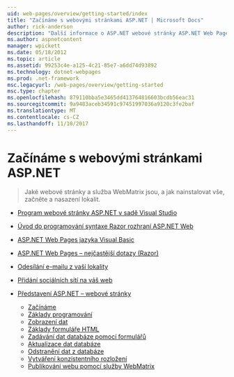 ```yaml
---
uid: web-pages/overview/getting-started/index
title: "Začínáme s webovými stránkami ASP.NET | Microsoft Docs"
author: rick-anderson
description: "Další informace o ASP.NET webové stránky ASP.NET Web Pages a Nová syntaxe Razor poskytují rychlý, schůdný a snadný způsob kombinování kódu serveru s HTML t..."
ms.author: aspnetcontent
manager: wpickett
ms.date: 05/18/2012
ms.topic: article
ms.assetid: 99253c4e-a125-4c21-85e7-a6dd74d93892
ms.technology: dotnet-webpages
ms.prod: .net-framework
msc.legacyurl: /web-pages/overview/getting-started
msc.type: chapter
ms.openlocfilehash: 879110bba5e3465dd413764816603bcdb56eac31
ms.sourcegitcommit: 9a9483aceb34591c97451997036a9120c3fe2baf
ms.translationtype: MT
ms.contentlocale: cs-CZ
ms.lasthandoff: 11/10/2017
---
```

<a name="getting-started-with-aspnet-web-pages"></a>Začínáme s webovými stránkami ASP.NET
====================
> Jaké webové stránky a služba WebMatrix jsou, a jak nainstalovat vše, začněte a nasazení lokalit.


- [Program webové stránky ASP.NET v sadě Visual Studio](program-asp-net-web-pages-in-visual-studio.md)
- [Úvod do programování syntaxe Razor rozhraní ASP.NET Web](introducing-razor-syntax-c.md)
- [ASP.NET Web Pages jazyka Visual Basic](introducing-razor-syntax-vb.md)
- [ASP.NET Web Pages – nejčastější dotazy (Razor)](aspnet-web-pages-razor-faq.md)
- [Odesílání e-mailu z vaší lokality](11-adding-email-to-your-web-site.md)
- [Přidání sociálních sítí na váš web](13-adding-social-networking-to-your-web-site.md)
- [Představení ASP.NET – webové stránky](introducing-aspnet-web-pages-2/index.md)

    - [Začínáme](introducing-aspnet-web-pages-2/getting-started.md)
    - [Základy programování](introducing-aspnet-web-pages-2/intro-to-web-pages-programming.md)
    - [Zobrazení dat](introducing-aspnet-web-pages-2/displaying-data.md)
    - [Základy formuláře HTML](introducing-aspnet-web-pages-2/form-basics.md)
    - [Zadávání dat databáze pomocí formulářů](introducing-aspnet-web-pages-2/entering-data.md)
    - [Aktualizace dat databáze](introducing-aspnet-web-pages-2/updating-data.md)
    - [Odstranění dat z databáze](introducing-aspnet-web-pages-2/deleting-data.md)
    - [Vytváření konzistentního rozložení](introducing-aspnet-web-pages-2/layouts.md)
    - [Publikování webu pomocí služby WebMatrix](introducing-aspnet-web-pages-2/publishing.md)
